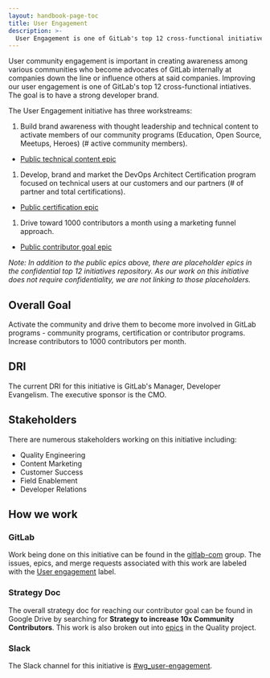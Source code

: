 ```yaml
---
layout: handbook-page-toc
title: User Engagement
description: >-
  User Engagement is one of GitLab's top 12 cross-functional initiatives. The goal is to strengthen our developer brand and increase contributors per month to GitLab.
---
```


User community engagement is important in creating awareness among various communities who become advocates of GitLab internally at companies down the line or influence others at said companies. Improving our user engagement is one of GitLab's top 12 cross-functional intiatives. The goal is to have a strong developer brand.

The User Engagement initiative has three workstreams:
1. Build brand awareness with thought leadership and technical content to activate members of our community programs (Education, Open Source, Meetups, Heroes) (# active community members).
  * [Public technical content epic](https://gitlab.com/groups/gitlab-com/-/epics/1795)
1. Develop, brand and market the DevOps Architect Certification program focused on technical users at our customers and our partners (# of partner and total certifications).
  * [Public certification epic](https://gitlab.com/groups/gitlab-com/customer-success/professional-services-group/-/epics/1277)
1. Drive toward 1000 contributors a month using a marketing funnel approach.
  * [Public contributor goal epic](https://gitlab.com/groups/gitlab-com/-/epics/1796)

*Note: In addition to the public epics above, there are placeholder epics in the confidential top 12 initiatives repository. As our work on this initiative does not require confidentiality, we are not linking to those placeholders.*

## Overall Goal
Activate the community and drive them to become more involved in GitLab programs - community programs, certification or contributor programs. Increase contributors to 1000 contributors per month.

## DRI 

The current DRI for this initiative is GitLab's Manager, Developer Evangelism. The executive sponsor is the CMO. 

## Stakeholders

There are numerous stakeholders working on this initiative including:
* Quality Engineering
* Content Marketing
* Customer Success
* Field Enablement
* Developer Relations

## How we work

### GitLab
Work being done on this initiative can be found in the [gitlab-com](https://gitlab.com/gitlab-com) group. The issues, epics, and merge requests associated with this work are labeled with the [User engagement](https://gitlab.com/groups/gitlab-com/-/labels?subscribed=&search=User+engagement) label. 

### Strategy Doc

The overall strategy doc for reaching our contributor goal can be found in Google Drive by searching for **Strategy to increase 10x Community Contributors**. This work is also broken out into [epics](https://gitlab.com/groups/gitlab-com/quality/-/epics?state=opened&page=1&sort=start_date_desc&label_name[]=User+engagement) in the Quality project. 

### Slack 
The Slack channel for this initiative is [#wg_user-engagement](https://gitlab.slack.com/archives/C037L2E7RST). 
